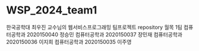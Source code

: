 # WSP_2024_team1
한국공학대 최우진 교수님의 웹서비스프로그래밍 팀프로젝트 repository
월목 1팀
컴퓨터공학과 2020150040 정승민
컴퓨터공학과 2020150037 장민재
컴퓨터공학과 2020150036 이지희
컴퓨터공학과 2020150035 이주영
